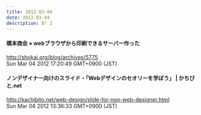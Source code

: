 ```yaml
---
title: 2012-03-04
date: 2012-03-04
description: B! 2
---
```


#### 橋本商会 » webブラウザから印刷できるサーバー作った
http://shokai.org/blog/archives/5775<br>
Sun Mar 04 2012 17:20:49 GMT+0900 (JST)<br>


#### ノンデザイナー向けのスライド・「Webデザインのセオリーを学ぼう」 | かちびと.net
http://kachibito.net/web-design/slide-for-non-web-designer.html<br>
Sun Mar 04 2012 13:36:33 GMT+0900 (JST)<br>


